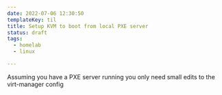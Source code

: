 ```yaml
---
date: 2022-07-06 12:30:50
templateKey: til
title: Setup KVM to boot from local PXE server
status: draft
tags:
  - homelab
  - linux

---
```


Assuming you have a PXE server running you only need small edits to the virt-manager config
